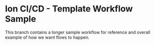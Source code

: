 # Ion CI/CD - Template Workflow Sample

This branch contains a longer sample workflow for reference and overall example of how we want flows to happen.
